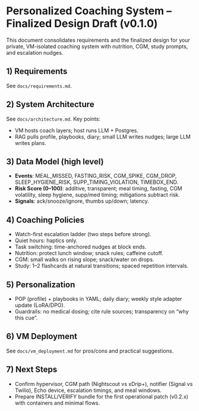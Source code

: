 # Personalized Coaching System – Finalized Design Draft (v0.1.0)

This document consolidates requirements and the finalized design for your private, VM-isolated coaching system with nutrition, CGM, study prompts, and escalation nudges.

## 1) Requirements
See `docs/requirements.md`.

## 2) System Architecture
See `docs/architecture.md`. Key points:
- VM hosts coach layers; host runs LLM + Postgres.
- RAG pulls profile, playbooks, diary; small LLM writes nudges; large LLM writes plans.

## 3) Data Model (high level)
- **Events**: MEAL_MISSED, FASTING_RISK, CGM_SPIKE, CGM_DROP, SLEEP_HYGIENE_RISK, SUPP_TIMING_VIOLATION, TIMEBOX_END.
- **Risk Score (0–100)**: additive, transparent; meal timing, fasting, CGM volatility, sleep hygiene, supp/med timing; mitigations subtract risk.
- **Signals**: ack/snooze/ignore, thumbs up/down; latency.

## 4) Coaching Policies
- Watch-first escalation ladder (two steps before strong).
- Quiet hours: haptics only.
- Task switching: time-anchored nudges at block ends.
- Nutrition: protect lunch window; snack rules; caffeine cutoff.
- CGM: small walks on rising slope; snack/water on drops.
- Study: 1–2 flashcards at natural transitions; spaced repetition intervals.

## 5) Personalization
- POP (profile) + playbooks in YAML; daily diary; weekly style adapter update (LoRA/DPO).
- Guardrails: no medical dosing; cite rule sources; transparency on “why this cue”.

## 6) VM Deployment
See `docs/vm_deployment.md` for pros/cons and practical suggestions.

## 7) Next Steps
- Confirm hypervisor, CGM path (Nightscout vs xDrip+), notifier (Signal vs Twilio), Echo device, escalation timings, and meal windows.
- Prepare INSTALL/VERIFY bundle for the first operational patch (v0.2.x) with containers and minimal flows.
